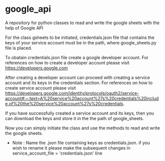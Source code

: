 # google_api
A repository for python classes to read and write the google sheets with the help of Google API 

For the class gsheets to be initiated, credentials.json file that contains the keys of your service account must be in the path, where google_sheets.py file is placed.

To obatain credentials.json file create a google developer account. For references on how to create a developer account please visit https://developers.google.com

After creating a developer account can proceed with creating a service account and its keys in the credentials section. For references on how to create service account please visit  https://developers.google.com/identity/protocols/oauth2/service-account#:~:text=A%20service%20account%27s%20credentials%20include,of%20the%20service%20account%27s%20credentials.

If you have successfully created a service account and its keys, then you can download the keys and store it in the the path of google_sheets.

Now you can simply initiate the class and use the methods to read and write the google sheets.

- Note : Name the .json file containing keys as credentials.json. if you wish to rename it please make the subsequent changes in service_account_file = 'credentials.json' line 
